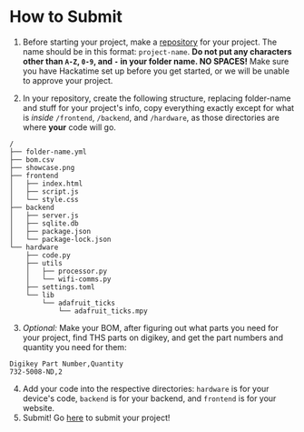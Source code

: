 # How to Submit

1. Before starting your project, make a [repository](https://docs.github.com/en/repositories/creating-and-managing-repositories/creating-a-new-repository) for your project. The name should be in this format: `project-name`. **Do not put any characters other than `A-Z`, `0-9`, and `-` in your folder name. NO SPACES!** Make sure you have Hackatime set up before you get started, or we will be unable to approve your project.

2. In your repository, create the following structure, replacing folder-name and stuff for your project's info, copy everything exactly except for what is *inside* `/frontend`, `/backend`, and `/hardware`, as those directories are where **your** code will go.
```
/
├── folder-name.yml
├── bom.csv
├── showcase.png
├── frontend
│   ├── index.html
│   ├── script.js
│   └── style.css
├── backend
│   ├── server.js
│   ├── sqlite.db
│   ├── package.json
│   └── package-lock.json
└── hardware
    ├── code.py
    ├── utils
    │   ├── processor.py
    │   └── wifi-comms.py
    ├── settings.toml
    └── lib
        └── adafruit_ticks
            └── adafruit_ticks.mpy
```

3. *Optional:* Make your BOM, after figuring out what parts you need for your project, find THS parts on digikey, and get the part numbers and quantity you need for them:
```csv
Digikey Part Number,Quantity
732-5008-ND,2
```
4. Add your code into the respective directories: `hardware` is for your device's code, `backend` is for your backend, and `frontend` is for your website.
5. Submit! Go [here](https://forms.hackclub.com/illumination) to submit your project!
